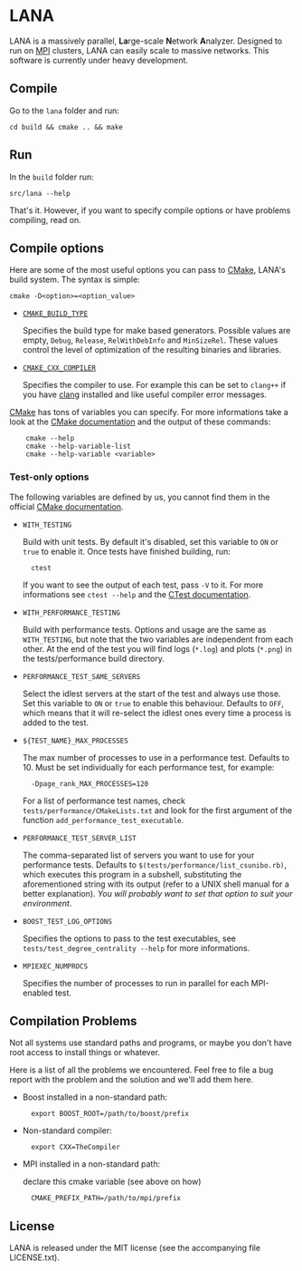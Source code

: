 LANA
====

LANA is a massively parallel, **La**rge-scale **N**etwork
**A**nalyzer. Designed to run on [MPI][] clusters, LANA can easily
scale to massive networks. This software is currently under heavy
development.

Compile
-------

Go to the `lana` folder and run:

    cd build && cmake .. && make

Run
---

In the `build` folder run:

    src/lana --help

That's it. However, if you want to specify compile options or have
problems compiling, read on.

Compile options
---------------

Here are some of the most useful options you can pass to [CMake][],
LANA's build system. The syntax is simple:

    cmake -D<option>=<option_value>

* [`CMAKE_BUILD_TYPE`](http://www.cmake.org/cmake/help/cmake-2-8-docs.html#variable:CMAKE_BUILD_TYPE)

    Specifies the build type for make based generators. Possible
    values are empty, `Debug`, `Release`, `RelWithDebInfo` and
    `MinSizeRel`. These values control the level of optimization of
    the resulting binaries and libraries.

* [`CMAKE_CXX_COMPILER`](http://www.cmake.org/cmake/help/cmake-2-8-docs.html#variable:CMAKE_LANG_COMPILER)

    Specifies the compiler to use. For example this can be set to
    `clang++` if you have [clang][] installed and like useful compiler
    error messages.

[CMake][] has tons of variables you can specify. For more informations
take a look at the [CMake documentation][] and the output of these
commands:

        cmake --help
        cmake --help-variable-list
        cmake --help-variable <variable>

### Test-only options

The following variables are defined by us, you cannot find them in the
official [CMake documentation][].

* `WITH_TESTING`

    Build with unit tests. By default it's disabled, set this variable
    to `ON` or `true` to enable it. Once tests have finished building, run:

        ctest

    If you want to see the output of each test, pass `-V` to it. For
    more informations see `ctest --help` and the [CTest documentation][].

* `WITH_PERFORMANCE_TESTING`

    Build with performance tests. Options and usage are the same as
    `WITH_TESTING`, but note that the two variables are independent
    from each other. At the end of the test you will find logs
    (`*.log`) and plots (`*.png`) in the tests/performance build
    directory.

* `PERFORMANCE_TEST_SAME_SERVERS`

    Select the idlest servers at the start of the test and always use
    those. Set this variable to `ON` or `true` to enable this
    behaviour. Defaults to `OFF`, which means that it will re-select
    the idlest ones every time a process is added to the test.

* `${TEST_NAME}_MAX_PROCESSES`

    The max number of processes to use in a performance test. Defaults
    to 10. Must be set individually for each performance test, for
    example:

        -Dpage_rank_MAX_PROCESSES=120

    For a list of performance test names, check
    `tests/performance/CMakeLists.txt` and look for the first argument
    of the function `add_performance_test_executable`.

* `PERFORMANCE_TEST_SERVER_LIST`

    The comma-separated list of servers you want to use for your
    performance tests. Defaults to
    `$(tests/performance/list_csunibo.rb)`, which executes this
    program in a subshell, substituting the aforementioned string with
    its output (refer to a UNIX shell manual for a better
    explanation). *You will probably want to set that option to suit
    your environment*.

* `BOOST_TEST_LOG_OPTIONS`

    Specifies the options to pass to the test executables, see
    `tests/test_degree_centrality --help` for more informations.

* `MPIEXEC_NUMPROCS`

    Specifies the number of processes to run in parallel for each
    MPI-enabled test.

Compilation Problems
--------------------

Not all systems use standard paths and programs, or maybe you don't
have root access to install things or whatever.

Here is a list of all the problems we encountered. Feel free to file a
bug report with the problem and the solution and we'll add them here.

* Boost installed in a non-standard path:

        export BOOST_ROOT=/path/to/boost/prefix

* Non-standard compiler:

        export CXX=TheCompiler

* MPI installed in a non-standard path:

    declare this cmake variable (see above on how)

        CMAKE_PREFIX_PATH=/path/to/mpi/prefix

License
-------

LANA is released under the MIT license (see the accompanying file LICENSE.txt).

[MPI]: http://en.wikipedia.org/wiki/Message_Passing_Interface
[clang]: http://clang.llvm.org/
[CMake]: http://www.cmake.org/
[CMake documentation]: http://www.cmake.org/cmake/help/cmake-2-8-docs.html
[CTest documentation]: http://www.cmake.org/cmake/help/ctest-2-8-docs.html
